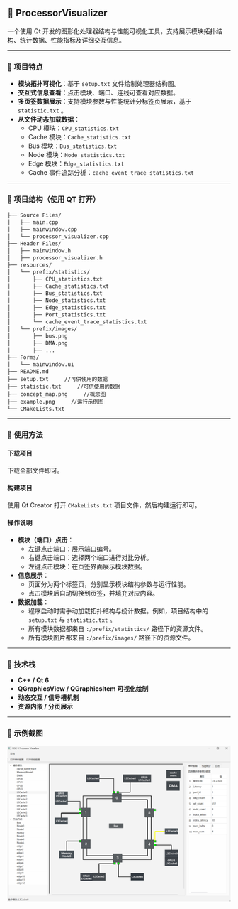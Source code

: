 ## 🧠 ProcessorVisualizer

一个使用 Qt 开发的图形化处理器结构与性能可视化工具，支持展示模块拓扑结构、统计数据、性能指标及详细交互信息。

------

### 🔧 项目特点

- **模块拓扑可视化**：基于 `setup.txt` 文件绘制处理器结构图。
- **交互式信息查看**：点击模块、端口、连线可查看对应数据。
- **多页签数据展示**：支持模块参数与性能统计分标签页展示，基于 `statistic.txt` 。
- **从文件动态加载数据**：
  - CPU 模块：`CPU_statistics.txt`
  - Cache 模块：`Cache_statistics.txt`
  - Bus 模块：`Bus_statistics.txt`
  - Node 模块：`Node_statistics.txt`
  - Edge 模块：`Edge_statistics.txt`
  - Cache 事件追踪分析：`cache_event_trace_statistics.txt`

------

### 📂 项目结构（使用 QT 打开）

```
├── Source Files/
│   ├── main.cpp
│   ├── mainwindow.cpp
│   └── processor_visualizer.cpp
├── Header Files/
│   ├── mainwindow.h
│   ├── processor_visualizer.h
├── resources/
│   └── prefix/statistics/
│       ├── CPU_statistics.txt
│       ├── Cache_statistics.txt
│       ├── Bus_statistics.txt
│       ├── Node_statistics.txt
│       ├── Edge_statistics.txt
│       ├── Port_statistics.txt
│       └── cache_event_trace_statistics.txt
│   └── prefix/images/
│       ├── bus.png
│       ├── DMA.png
│       ├── ...
├── Forms/
│   └── mainwindow.ui
├── README.md
├── setup.txt     //可供使用的数据
├── statistic.txt     //可供使用的数据
├── concept_map.png     //概念图
├── example.png     //运行示例图
└── CMakeLists.txt
```

------

### 🚀 使用方法

#### 下载项目

下载全部文件即可。

#### 构建项目

使用 Qt Creator 打开  `CMakeLists.txt` 项目文件，然后构建运行即可。

#### 操作说明

- **模块（端口）点击**：
  - 左键点击端口：展示端口编号。
  - 右键点击端口：选择两个端口进行对比分析。
  - 左键点击模块：在页签界面展示模块数据。
- **信息展示**：
  - 页面分为两个标签页，分别显示模块结构参数与运行性能。
  - 点击模块后自动切换到页签，并填充对应内容。
- **数据加载**：
  - 程序启动时需手动加载拓扑结构与统计数据。例如，项目结构中的 `setup.txt` 与 `statistic.txt` 。
  - 所有模块数据都来自 `:/prefix/statistics/` 路径下的资源文件。
  - 所有模块图片都来自 `:/prefix/images/` 路径下的资源文件。

------

### 📌 技术栈

- **C++ / Qt 6**
- **QGraphicsView / QGraphicsItem 可视化绘制**
- **动态交互 / 信号槽机制**
- **资源内嵌 / 分页展示**

------

### 📸 示例截图

![1749106422210](example.png)
